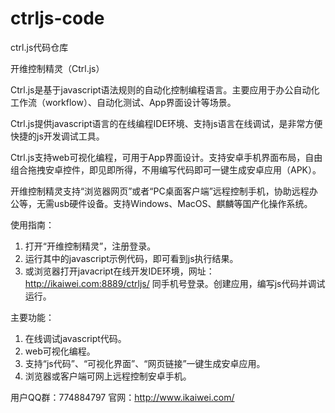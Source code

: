 # ctrljs-code
ctrl.js代码仓库

开维控制精灵（Ctrl.js）

Ctrl.js是基于javascript语法规则的自动化控制编程语言。主要应用于办公自动化工作流（workflow）、自动化测试、App界面设计等场景。

Ctrl.js提供javascript语言的在线编程IDE环境、支持js语言在线调试，是非常方便快捷的js开发调试工具。

Ctrl.js支持web可视化编程，可用于App界面设计。支持安卓手机界面布局，自由组合拖拽安卓控件，即见即所得，不用编写代码即可一键生成安卓应用（APK）。

开维控制精灵支持“浏览器网页”或者“PC桌面客户端”远程控制手机，协助远程办公等，无需usb硬件设备。支持Windows、MacOS、麒麟等国产化操作系统。

使用指南：
1.	打开“开维控制精灵”，注册登录。
2.	运行其中的javascript示例代码，即可看到js执行结果。
3.	或浏览器打开javacript在线开发IDE环境，网址：http://ikaiwei.com:8889/ctrljs/
    同手机号登录。创建应用，编写js代码并调试运行。

主要功能：
1.	在线调试javascript代码。
2.	web可视化编程。
3.	支持“js代码”、“可视化界面”、“网页链接”一键生成安卓应用。
4.	浏览器或客户端可网上远程控制安卓手机。

用户QQ群：774884797
官网：http://www.ikaiwei.com/


